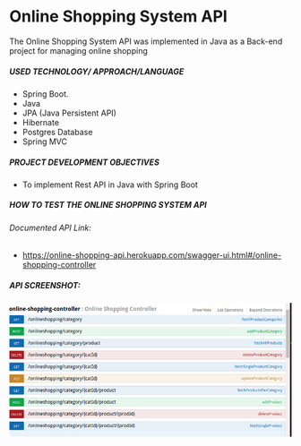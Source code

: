 # Online Shopping System API
The Online Shopping System API was implemented in Java as a Back-end project for managing online shopping 

##### USED TECHNOLOGY/ APPROACH/LANGUAGE
- Spring Boot.
- Java
- JPA (Java Persistent API)
- Hibernate
- Postgres Database
- Spring MVC

##### PROJECT DEVELOPMENT OBJECTIVES
- To implement Rest API in Java with Spring Boot

##### HOW TO TEST THE ONLINE SHOPPING SYSTEM API
###### Documented API Link:
- https://online-shopping-api.herokuapp.com/swagger-ui.html#/online-shopping-controller


##### API SCREENSHOT:
![API](/images/api.png)

